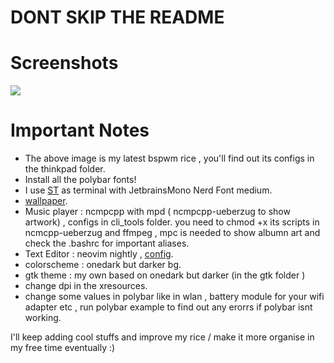 # DONT SKIP THE README 
# Screenshots

<img src = "https://raw.githubusercontent.com/siduck76/dotfiles/master/rice%20flex/neovim-rice.png">

# Important Notes

- The above image is my latest bspwm rice , you'll find out its configs in the thinkpad folder.
- Install all the polybar fonts!
- I use [ST](https://github.com/siduck76/st)  as terminal with JetbrainsMono Nerd Font medium.
- [wallpaper](https://github.com/siduck76/dotfiles/blob/master/wall/sniper.jpg).
- Music player : ncmpcpp with mpd ( ncmpcpp-ueberzug to show artwork) , configs in cli_tools folder. you need to chmod +x its scripts in ncmcpp-ueberzug and ffmpeg , mpc is needed to show albumn art and check the .bashrc for important aliases. 
- Text Editor : neovim nightly , [config](https://github.com/siduck76/neovim-dots).
- colorscheme : onedark but darker bg.
- gtk theme : my own based on onedark but darker (in the gtk folder )
- change dpi in the xresources.
- change some values in polybar like in wlan , battery module for your wifi adapter etc , run polybar example to find out any erorrs if polybar isnt working.

I'll keep adding cool stuffs and improve my rice / make it more organise in my free time eventually :)
